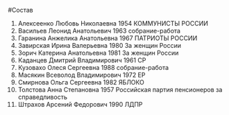 #Состав
1. Алексеенко Любовь Николаевна 1954 КОММУНИСТЫ РОССИИ
2. Васильев Леонид Анатольевич 1963 собрание-работа
3. Гаранина Анжелика Анатольевна 1967 ПАТРИОТЫ РОССИИ
4. Завирская Ирина Валерьевна 1980 За женщин России
5. Зорич Катерина Анатольевна 1981 За женщин России
6. Каданцев Дмитрий Владимирович 1961 СР
7. Кузовахо Олеся Сергеевна 1988 собрание-работа
8. Масякин Всеволод Владимирович 1972 ЕР
9. Смирнова Ольга Сергеевна 1982 ЯБЛОКО
10. Толстова Анна Степановна 1957 Российская партия пенсионеров за справедливость
11. Штрахов Арсений Федорович 1990 ЛДПР
